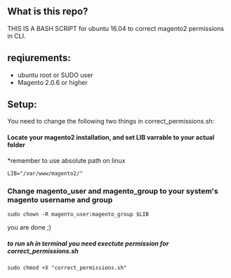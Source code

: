 ## What is this repo?
THIS IS A BASH SCRIPT for ubuntu 16.04 to correct magento2 permissions in CLI.

## reqiurements:
- ubuntu root or SUDO user
- Magento 2.0.6 or higher


## Setup:

You need to change the following two things in correct_permissions.sh:

#### Locate your magento2 installation, and set LIB varrable to your actual folder
*remember to use absolute path on linux 
```
LIB="/var/www/magento2/"
```

### Change magento_user and magento_group to your system's magento username and group
```
sudo chown -R magento_user:magento_group $LIB   
```

you are done ;)

##### to run sh in terminal you need exectute permission for correct_permissions.sh
```
sudo chmod +X "correct_permissions.sh"
```
